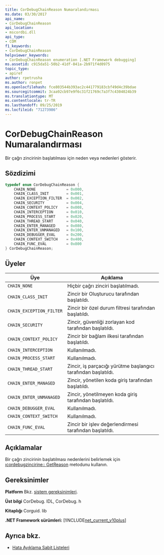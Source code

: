 ```yaml
---
title: CorDebugChainReason Numaralandırması
ms.date: 03/30/2017
api_name:
- CorDebugChainReason
api_location:
- mscordbi.dll
api_type:
- COM
f1_keywords:
- CorDebugChainReason
helpviewer_keywords:
- CorDebugChainReason enumeration [.NET Framework debugging]
ms.assetid: c915da51-50b2-41df-841a-2b971f4d0975
topic_type:
- apiref
author: rpetrusha
ms.author: ronpet
ms.openlocfilehash: fce803544b393ac2c441779183cbf49d4c39bdae
ms.sourcegitcommit: 3caa92cb97e9f6c31f21769c7a3f7c4304024b39
ms.translationtype: MT
ms.contentlocale: tr-TR
ms.lasthandoff: 09/25/2019
ms.locfileid: "71273986"
---
```

# <a name="cordebugchainreason-enumeration"></a>CorDebugChainReason Numaralandırması
Bir çağrı zincirinin başlatılması için neden veya nedenleri gösterir.  
  
## <a name="syntax"></a>Sözdizimi  
  
```cpp  
typedef enum CorDebugChainReason {  
    CHAIN_NONE              = 0x000,  
    CHAIN_CLASS_INIT        = 0x001,  
    CHAIN_EXCEPTION_FILTER  = 0x002,  
    CHAIN_SECURITY          = 0x004,  
    CHAIN_CONTEXT_POLICY    = 0x008,  
    CHAIN_INTERCEPTION      = 0x010,  
    CHAIN_PROCESS_START     = 0x020,  
    CHAIN_THREAD_START      = 0x040,  
    CHAIN_ENTER_MANAGED     = 0x080,  
    CHAIN_ENTER_UNMANAGED   = 0x100,  
    CHAIN_DEBUGGER_EVAL     = 0x200,  
    CHAIN_CONTEXT_SWITCH    = 0x400,  
    CHAIN_FUNC_EVAL         = 0x800  
} CorDebugChainReason;  
```  
  
## <a name="members"></a>Üyeler  
  
|Üye|Açıklama|  
|------------|-----------------|  
|`CHAIN_NONE`|Hiçbir çağrı zinciri başlatılmadı.|  
|`CHAIN_CLASS_INIT`|Zincir bir Oluşturucu tarafından başlatıldı.|  
|`CHAIN_EXCEPTION_FILTER`|Zincir bir özel durum filtresi tarafından başlatıldı.|  
|`CHAIN_SECURITY`|Zincir, güvenliği zorlayan kod tarafından başlatıldı.|  
|`CHAIN_CONTEXT_POLICY`|Zincir bir bağlam ilkesi tarafından başlatıldı.|  
|`CHAIN_INTERCEPTION`|Kullanılmadı.|  
|`CHAIN_PROCESS_START`|Kullanılmadı.|  
|`CHAIN_THREAD_START`|Zincir, iş parçacığı yürütme başlangıcı tarafından başlatıldı.|  
|`CHAIN_ENTER_MANAGED`|Zincir, yönetilen koda giriş tarafından başlatıldı.|  
|`CHAIN_ENTER_UNMANAGED`|Zincir, yönetilmeyen koda giriş tarafından başlatıldı.|  
|`CHAIN_DEBUGGER_EVAL`|Kullanılmadı.|  
|`CHAIN_CONTEXT_SWITCH`|Kullanılmadı.|  
|`CHAIN_FUNC_EVAL`|Zincir bir işlev değerlendirmesi tarafından başlatıldı.|  
  
## <a name="remarks"></a>Açıklamalar  
 Bir çağrı zincirinin başlatılması nedenlerini belirlemek için [ıcordebugzincirine:: GetReason](icordebugchain-getreason-method.md) metodunu kullanın.  
  
## <a name="requirements"></a>Gereksinimler  
 **Platform** Bkz. [sistem gereksinimleri](../../get-started/system-requirements.md).  
  
 **Üst bilgi** CorDebug. IDL, CorDebug. h  
  
 **Kitaplığı** Corguid. lib  
  
 **.NET Framework sürümleri:** [!INCLUDE[net_current_v10plus](../../../../includes/net-current-v10plus-md.md)]  
  
## <a name="see-also"></a>Ayrıca bkz.

- [Hata Ayıklama Sabit Listeleri](debugging-enumerations.md)
